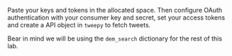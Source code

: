 

<!--title={Authentication}-->

Paste your keys and tokens in the allocated space. Then configure OAuth authentication with your consumer key and secret, set your access tokens and create a API object in `tweepy` to fetch tweets.

Bear in mind we will be using the `dem_search` dictionary for the rest of this lab.
